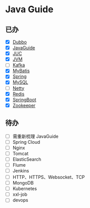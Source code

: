 # Java Guide

## 已办

- [x] [Dubbo](JavaGuide/Dubbo.md)
- [x] [JavaGuide](JavaGuide/JavaGuide.md)
- [x] [JUC](JavaGuide/JUC.md)
- [x] [JVM](JavaGuide/JVM.md)
- [ ] [Kafka](JavaGuide/Kafka.md)
- [x] [MyBatis](https://github.com/Doing-code/MyBatisFramework)
- [x] [Spring](https://github.com/Doing-code/SpringFramework)
- [x] [MySQL](JavaGuide/MySQL.md)
- [ ] [Netty](JavaGuide/Netty.md)
- [x] [Redis](JavaGuide/Redis.md)
- [x] [SpringBoot](JavaGuide/SpringBoot.md)
- [x] [Zookeeper](JavaGuide/Zookeeper.md)

## 待办
- [ ] 需重新梳理 JavaGuide 
- [ ] Spring Cloud
- [ ] Nginx
- [ ] Tomcat
- [ ] ElasticSearch
- [ ] Flume
- [ ] Jenkins
- [ ] HTTP、HTTPS、Websocket、TCP
- [ ] MongoDB
- [ ] Kubernetes
- [ ] xxl-job
- [ ] devops

[comment]: <> (## 文档)

[comment]: <> (| 文档     | 视频     | 时长     |)

[comment]: <> (| -------- | -------- | -------- |)

[comment]: <> (| Dubbo | `https://www.bilibili.com/video/BV1ns411c7jV/` | 4h17' |)

[comment]: <> (| HashMap | `https://www.bilibili.com/video/BV1nJ411J7AA/` | 3h54' |)

[comment]: <> (| JavaGuide |  |  |)

[comment]: <> (| JUC | `1：https://www.bilibili.com/video/BV16J411h7Rd/` <br/> `2：https://www.bilibili.com/video/BV1ar4y1x727/` | 32h36' <br/>24h18'  |)

[comment]: <> (| JVM | `https://www.bilibili.com/video/BV1yE411Z7AP/` | 17h35' |)

[comment]: <> (| Kafka | `https://www.bilibili.com/video/BV1vr4y1677k/` | 12h57' |)

[comment]: <> (| Linux | `https://www.bilibili.com/video/BV1WY4y1H7d3/` | 20h33' |)

[comment]: <> (| MyBatis |  |  |)

[comment]: <> (| MySQL | `https://www.bilibili.com/video/BV1Kr4y1i7ru/` | 29h52' |)

[comment]: <> (| Netty | `https://www.bilibili.com/video/BV1py4y1E7oA/` | 23h47' |)

[comment]: <> (| Redis | `1：https://www.bilibili.com/video/BV1cr4y1671t/` <br/> `2：https://www.bilibili.com/video/BV13R4y1v7sP/` | 42h46' <br/> 42h06' |)

[comment]: <> (| RocketMQ | `https://www.bilibili.com/video/BV1cf4y157sz/` | 19h20' |)

[comment]: <> (| SpringBoot | `https://www.bilibili.com/video/BV19K4y1L7MT/` | 26h12' |)

[comment]: <> (| Zookeeper | `https://www.bilibili.com/video/BV1to4y1C7gw/` | 5h52' |)

[comment]: <> (| SpringCloud | `https://www.bilibili.com/video/BV18E411x7eT/` | 25h36' |)

[comment]: <> (|  |  | 249h479'（一天8h，32天） |)